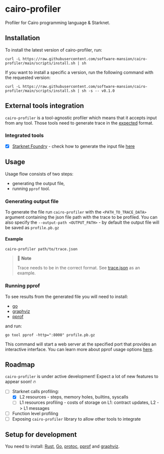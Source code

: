 # cairo-profiler

Profiler for Cairo programming language &amp; Starknet.

## Installation

To install the latest version of cairo-profiler, run:

```shell
curl -L https://raw.githubusercontent.com/software-mansion/cairo-profiler/main/scripts/install.sh | sh
```

If you want to install a specific a version, run the following command with the requested version:

```shell
curl -L https://raw.githubusercontent.com/software-mansion/cairo-profiler/main/scripts/install.sh | sh -s -- v0.1.0
```

## External tools integration

`cairo-profiler` is a tool-agnostic profiler which means that it accepts input from any tool. Those tools need to generate
trace in the [expected](https://github.com/software-mansion/cairo-profiler/blob/main/src/trace_data.rs) format.

### Integrated tools

- [x] [Starknet Foundry](https://github.com/foundry-rs/starknet-foundry) - check how to generate the input file [here](https://foundry-rs.github.io/starknet-foundry/testing/profiling.html)

## Usage

Usage flow consists of two steps:

- generating the output file,
- running `pprof` tool.

### Generating output file

To generate the file run `cairo-profiler` with the `<PATH_TO_TRACE_DATA>` argument containing
the json file path with the trace to be profiled. You can also specify the `--output-path <OUTPUT_PATH>` -
by default the output file will be saved as `profile.pb.gz`

#### Example

```shell
cairo-profiler path/to/trace.json
```

> 📝 **Note**
>
> Trace needs to be in the correct format. See [trace.json](./tests/data/trace.json) as an example.

### Running pprof

To see results from the generated file you will need to install:

- [go](https://go.dev/doc/install)
- [graphviz](https://www.graphviz.org/download/)
- [pprof](https://github.com/google/pprof?tab=readme-ov-file#building-pprof)

and run:

```shell
go tool pprof -http=":8000" profile.pb.gz
```

This command will start a web server at the specified port that provides an interactive interface.
You can learn more about pprof usage options [here](https://github.com/google/pprof?tab=readme-ov-file#basic-usage).

## Roadmap

`cairo-profiler` is under active development! Expect a lot of new features to appear soon! 🔥

- [ ] Starknet calls profiling:
  - [x] L2 resources - steps, memory holes, builtins, syscalls 
  - [ ] L1 resources profiling - costs of storage on L1: contract updates, L2 -> L1 messages
- [ ] Function level profiling
- [ ] Exposing `cairo-profiler` library to allow other tools to integrate

## Setup for development

You need to install: [Rust](https://www.rust-lang.org/tools/install), [Go](https://go.dev/doc/install), 
[protoc](https://grpc.io/docs/protoc-installation), [pprof](https://github.com/google/pprof?tab=readme-ov-file#building-pprof) and [graphviz](https://graphviz.org/download). 
